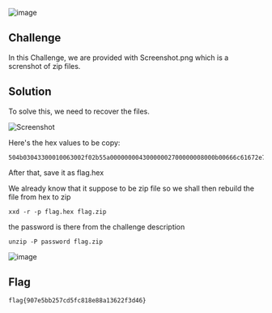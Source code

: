 ![image](https://github.com/user-attachments/assets/7b391517-d016-4ee6-b989-231d68127548)

## Challenge

In this Challenge, we are provided with Screenshot.png which is a screnshot of zip files. 

## Solution
To solve this, we need to recover the files.

![Screenshot](https://github.com/user-attachments/assets/4e74db2c-25e3-4576-bcbb-406795d8889a)


Here's the hex values to be copy: 
```
504b03043300010063002f02b55a00000000430000002700000008000b00666c61672e74787401990700020041450300003d42ffd1b35f95031424f68b65c3f57669f14e8df0003fe240b3ac3364859e4c2dbc3c36f2d4acc403761385afe4e3f90fbd29d91b614ba2c6efde11b71bcc907a72ed504b01023f033300010063002f02b55a00000000430000002700000008002f000000000000002080b48100000000666c61672e7478740a00200000000000010018008213854307cadb01000000000000000000000000000000000199070002004145030000504b0506000000000100010065000000740000000000
```
After that, save it as flag.hex

We already know that it suppose to be zip file so we shall then rebuild the file from hex to zip
```
xxd -r -p flag.hex flag.zip
```

the password is there from the challenge description
```
unzip -P password flag.zip
```
![image](https://github.com/user-attachments/assets/c5e7add6-e581-4e21-878c-caedd1efcff6)

## Flag
```
flag{907e5bb257cd5fc818e88a13622f3d46}
```
